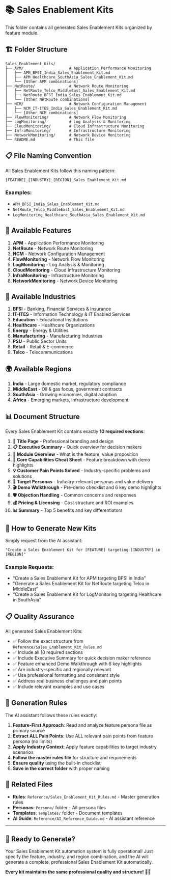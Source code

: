 # 📚 Sales Enablement Kits

This folder contains all generated Sales Enablement Kits organized by feature module.

## 🏗️ **Folder Structure**

```
Sales_Enablement_Kits/
├── APM/                    # Application Performance Monitoring
│   ├── APM_BFSI_India_Sales_Enablement_Kit.md
│   ├── APM_Healthcare_SouthAsia_Sales_Enablement_Kit.md
│   └── [Other APM combinations]
├── NetRoute/               # Network Route Monitoring
│   ├── NetRoute_Telco_MiddleEast_Sales_Enablement_Kit.md
│   ├── NetRoute_BFSI_India_Sales_Enablement_Kit.md
│   └── [Other NetRoute combinations]
├── NCM/                    # Network Configuration Management
│   ├── NCM_IT-ITES_India_Sales_Enablement_Kit.md
│   └── [Other NCM combinations]
├── FlowMonitoring/         # Network Flow Monitoring
├── LogMonitoring/          # Log Analysis & Monitoring
├── CloudMonitoring/        # Cloud Infrastructure Monitoring
├── InfraMonitoring/        # Infrastructure Monitoring
├── NetworkMonitoring/      # Network Device Monitoring
└── README.md               # This file
```

## 📋 **File Naming Convention**

All Sales Enablement Kits follow this naming pattern:
```
[FEATURE]_[INDUSTRY]_[REGION]_Sales_Enablement_Kit.md
```

### **Examples:**
- `APM_BFSI_India_Sales_Enablement_Kit.md`
- `NetRoute_Telco_MiddleEast_Sales_Enablement_Kit.md`
- `LogMonitoring_Healthcare_SouthAsia_Sales_Enablement_Kit.md`

## 🎯 **Available Features**

1. **APM** - Application Performance Monitoring
2. **NetRoute** - Network Route Monitoring
3. **NCM** - Network Configuration Management
4. **FlowMonitoring** - Network Flow Monitoring
5. **LogMonitoring** - Log Analysis & Monitoring
6. **CloudMonitoring** - Cloud Infrastructure Monitoring
7. **InfraMonitoring** - Infrastructure Monitoring
8. **NetworkMonitoring** - Network Device Monitoring

## 🏢 **Available Industries**

1. **BFSI** - Banking, Financial Services & Insurance
2. **IT-ITES** - Information Technology & IT Enabled Services
3. **Education** - Educational Institutions
4. **Healthcare** - Healthcare Organizations
5. **Energy** - Energy & Utilities
6. **Manufacturing** - Manufacturing Industries
7. **PSU** - Public Sector Units
8. **Retail** - Retail & E-commerce
9. **Telco** - Telecommunications

## 🌍 **Available Regions**

1. **India** - Large domestic market, regulatory compliance
2. **MiddleEast** - Oil & gas focus, government contracts
3. **SouthAsia** - Growing economies, digital adoption
4. **Africa** - Emerging markets, infrastructure development

## 📊 **Document Structure**

Every Sales Enablement Kit contains exactly **10 required sections**:

1. **📄 Title Page** - Professional branding and design
2. **📋 Executive Summary** - Quick overview for decision makers
3. **📖 Module Overview** - What is the feature, value proposition
4. **🔧 Core Capabilities Cheat Sheet** - Feature breakdown with demo highlights
5. **💡 Customer Pain Points Solved** - Industry-specific problems and solutions
6. **👥 Target Personas** - Industry-relevant personas and value delivery
7. **🎬 Demo Walkthrough** - Pre-demo checklist and 6 key demo highlights
8. **🛡️ Objection Handling** - Common concerns and responses
9. **💰 Pricing & Licensing** - Cost structure and ROI examples
10. **📊 Summary** - Top 5 benefits and key differentiators

## 🚀 **How to Generate New Kits**

Simply request from the AI assistant:
```
"Create a Sales Enablement Kit for [FEATURE] targeting [INDUSTRY] in [REGION]"
```

### **Example Requests:**
- "Create a Sales Enablement Kit for APM targeting BFSI in India"
- "Generate a Sales Enablement Kit for NetRoute targeting Telco in MiddleEast"
- "Create a Sales Enablement Kit for LogMonitoring targeting Healthcare in SouthAsia"

## 📋 **Quality Assurance**

All generated Sales Enablement Kits:
- ✅ Follow the exact structure from `Reference/Sales_Enablement_Kit_Rules.md`
- ✅ Include all 10 required sections
- ✅ Include Executive Summary for quick decision maker reference
- ✅ Feature enhanced Demo Walkthrough with 6 key highlights
- ✅ Are industry-specific and regionally relevant
- ✅ Use professional formatting and consistent style
- ✅ Address real business challenges and pain points
- ✅ Include relevant examples and use cases

## 🔄 **Generation Rules**

The AI assistant follows these rules exactly:
1. **Feature-First Approach**: Read and analyze feature persona file as primary source
2. **Extract ALL Pain Points**: Use ALL relevant pain points from feature persona (no limits)
3. **Apply Industry Context**: Apply feature capabilities to target industry scenarios
4. **Follow the master rules file** for structure and requirements
5. **Ensure quality** using the built-in checklist
6. **Save in the correct folder** with proper naming

## 📁 **Related Files**

- **Rules**: `Reference/Sales_Enablement_Kit_Rules.md` - Master generation rules
- **Personas**: `Persona/` folder - All persona files
- **Templates**: `Templates/` folder - Document templates
- **AI Guide**: `Reference/AI_Reference_Guide.md` - AI assistant reference

---

## 🎉 **Ready to Generate?**

Your Sales Enablement Kit automation system is fully operational! Just specify the feature, industry, and region combination, and the AI will generate a complete, professional Sales Enablement Kit automatically.

**Every kit maintains the same professional quality and structure!** 🎯✨
